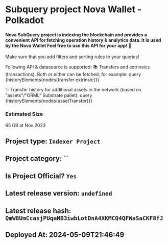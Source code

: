 # Subquery project Nova Wallet - Polkadot
####  Nova SubQuery project is indexing the blockchain and provides a convenient API for fetching operation history & analytics data. It is used by the Nova Wallet Feel free to use this API for your app! 💖

Make sure that you add filters and sorting rules to your queries!

Following API & datasource is supported: 📚 Transfers and extrinsics (transactions). Both or either can be fetched, for example: query {historyElements{nodes{transfer extrinsic}}}

✨ Transfer history for additional assets in the network (based on "assets"/"ORML" Substrate pallet): query {historyElements{nodes{assetTransfer}}}

### Estimated Size
65 GB at Nov 2023

## Project type: `Indexer Project`

## Project category: ``

## Is Project Official? `Yes`

## Latest release version: `undefined`

## Latest release hash: `QmW8UmCcasjPUqaMB3iwbLotDnA4XKMCQ4QFWaSaCKF8fJ`

## Deployed At: 2024-05-09T21:46:49
